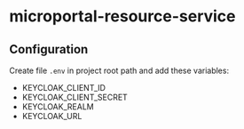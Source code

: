 # microportal-resource-service

## Configuration

Create file `.env` in project root path and add these variables:

* KEYCLOAK_CLIENT_ID
* KEYCLOAK_CLIENT_SECRET
* KEYCLOAK_REALM
* KEYCLOAK_URL
